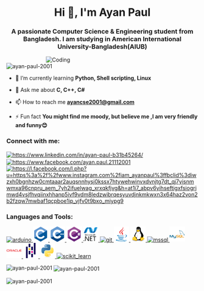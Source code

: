 <h1 align="center">Hi 👋, I'm Ayan Paul</h1>
<h3 align="center">A passionate Computer Science & Engineering student from Bangladesh. I am studying in American International University-Bangladesh(AIUB)</h3>

<img align="right" alt="Coding" width="400" src="https://camo.githubusercontent.com/4d9f5ecceb711eec6e2018f38a5677dc657c9738d4a65ba3b928c41c0a45b439/68747470733a2f2f6d69726f2e6d656469756d2e636f6d2f6d61782f313336302f302a37513379765349765f7430696f4a2d5a2e676966">

<p align="left"> <img src="https://komarev.com/ghpvc/?username=ayan-paul-2001&label=Profile%20views&color=0e75b6&style=flat" alt="ayan-paul-2001" /> </p>

- 🌱 I’m currently learning **Python, Shell scripting, Linux**

- 💬 Ask me about **C, C++, C#**

- 📫 How to reach me **ayancse2001@gmail.com**

- ⚡ Fun fact **You might find me moody, but believe me ,I am very friendly and funny😊**

<h3 align="left">Connect with me:</h3>
<p align="left">
<a href="https://linkedin.com/in/https://www.linkedin.com/in/ayan-paul-b31b45264/" target="blank"><img align="center" src="https://raw.githubusercontent.com/rahuldkjain/github-profile-readme-generator/master/src/images/icons/Social/linked-in-alt.svg" alt="https://www.linkedin.com/in/ayan-paul-b31b45264/" height="30" width="40" /></a>
<a href="https://fb.com/https://www.facebook.com/ayan.paul.21112001" target="blank"><img align="center" src="https://raw.githubusercontent.com/rahuldkjain/github-profile-readme-generator/master/src/images/icons/Social/facebook.svg" alt="https://www.facebook.com/ayan.paul.21112001" height="30" width="40" /></a>
<a href="https://instagram.com/https://l.facebook.com/l.php?u=https%3a%2f%2fwww.instagram.com%2fiam_ayanpaul%3ffbclid%3diwzxh0bgnhzw0cmtaaar2auqsnnhysj0kssx7htywehwinvxdvnjtg7dt_qj7yisnmwmxa96cnpru_aem_7yh2ifuelwag_xrxqkfjvg&h=at1i7_abpv6yihseftigxfsiogrjmwd4vsjfhvqiinxhhanp5ivf9vdm8ledzwibrqesyuvdjnkmkwxn3x64haz2von2b2fzqw7mwbaf1qcpboe1ip_vjfv0t9bxo_miypg9" target="blank"><img align="center" src="https://raw.githubusercontent.com/rahuldkjain/github-profile-readme-generator/master/src/images/icons/Social/instagram.svg" alt="https://l.facebook.com/l.php?u=https%3a%2f%2fwww.instagram.com%2fiam_ayanpaul%3ffbclid%3diwzxh0bgnhzw0cmtaaar2auqsnnhysj0kssx7htywehwinvxdvnjtg7dt_qj7yisnmwmxa96cnpru_aem_7yh2ifuelwag_xrxqkfjvg&h=at1i7_abpv6yihseftigxfsiogrjmwd4vsjfhvqiinxhhanp5ivf9vdm8ledzwibrqesyuvdjnkmkwxn3x64haz2von2b2fzqw7mwbaf1qcpboe1ip_vjfv0t9bxo_miypg9" height="30" width="40" /></a>
</p>

<h3 align="left">Languages and Tools:</h3>
<p align="left"> <a href="https://www.arduino.cc/" target="_blank" rel="noreferrer"> <img src="https://cdn.worldvectorlogo.com/logos/arduino-1.svg" alt="arduino" width="40" height="40"/> </a> <a href="https://www.cprogramming.com/" target="_blank" rel="noreferrer"> <img src="https://raw.githubusercontent.com/devicons/devicon/master/icons/c/c-original.svg" alt="c" width="40" height="40"/> </a> <a href="https://www.w3schools.com/cpp/" target="_blank" rel="noreferrer"> <img src="https://raw.githubusercontent.com/devicons/devicon/master/icons/cplusplus/cplusplus-original.svg" alt="cplusplus" width="40" height="40"/> </a> <a href="https://www.w3schools.com/cs/" target="_blank" rel="noreferrer"> <img src="https://raw.githubusercontent.com/devicons/devicon/master/icons/csharp/csharp-original.svg" alt="csharp" width="40" height="40"/> </a> <a href="https://dotnet.microsoft.com/" target="_blank" rel="noreferrer"> <img src="https://raw.githubusercontent.com/devicons/devicon/master/icons/dot-net/dot-net-original-wordmark.svg" alt="dotnet" width="40" height="40"/> </a> <a href="https://git-scm.com/" target="_blank" rel="noreferrer"> <img src="https://www.vectorlogo.zone/logos/git-scm/git-scm-icon.svg" alt="git" width="40" height="40"/> </a> <a href="https://www.java.com" target="_blank" rel="noreferrer"> <img src="https://raw.githubusercontent.com/devicons/devicon/master/icons/java/java-original.svg" alt="java" width="40" height="40"/> </a> <a href="https://www.linux.org/" target="_blank" rel="noreferrer"> <img src="https://raw.githubusercontent.com/devicons/devicon/master/icons/linux/linux-original.svg" alt="linux" width="40" height="40"/> </a> <a href="https://www.microsoft.com/en-us/sql-server" target="_blank" rel="noreferrer"> <img src="https://www.svgrepo.com/show/303229/microsoft-sql-server-logo.svg" alt="mssql" width="40" height="40"/> </a> <a href="https://www.mysql.com/" target="_blank" rel="noreferrer"> <img src="https://raw.githubusercontent.com/devicons/devicon/master/icons/mysql/mysql-original-wordmark.svg" alt="mysql" width="40" height="40"/> </a> <a href="https://www.oracle.com/" target="_blank" rel="noreferrer"> <img src="https://raw.githubusercontent.com/devicons/devicon/master/icons/oracle/oracle-original.svg" alt="oracle" width="40" height="40"/> </a> <a href="https://pandas.pydata.org/" target="_blank" rel="noreferrer"> <img src="https://raw.githubusercontent.com/devicons/devicon/2ae2a900d2f041da66e950e4d48052658d850630/icons/pandas/pandas-original.svg" alt="pandas" width="40" height="40"/> </a> <a href="https://www.python.org" target="_blank" rel="noreferrer"> <img src="https://raw.githubusercontent.com/devicons/devicon/master/icons/python/python-original.svg" alt="python" width="40" height="40"/> </a> <a href="https://scikit-learn.org/" target="_blank" rel="noreferrer"> <img src="https://upload.wikimedia.org/wikipedia/commons/0/05/Scikit_learn_logo_small.svg" alt="scikit_learn" width="40" height="40"/> </a> </p>

<p><img align="left" src="https://github-readme-stats.vercel.app/api/top-langs?username=ayan-paul-2001&show_icons=true&locale=en&layout=compact" alt="ayan-paul-2001" /></p>

<p>&nbsp;<img align="center" src="https://github-readme-stats.vercel.app/api?username=ayan-paul-2001&show_icons=true&locale=en" alt="ayan-paul-2001" /></p>

<p><img align="center" src="https://github-readme-streak-stats.herokuapp.com/?user=ayan-paul-2001&" alt="ayan-paul-2001" /></p>

